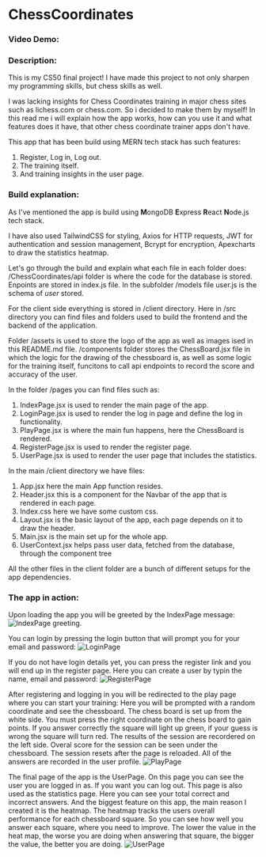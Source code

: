 # ChessCoordinates
### Video Demo: 
### Description:

This is my CS50 final project!
I have made this project to not only sharpen my programming skills, but chess skills as well. 

I was lacking insights for Chess Coordinates training in major chess sites such as lichess.com or chess.com.
So i decided to make them by myself! 
In this read me i will explain how the app works, how can you use it and what features does it have, that other chess coordinate trainer apps don't have.


This app that has been build using MERN tech stack has such features:
1. Register, Log in, Log out.
2. The training itself.
3. And training insights in the user page.

### Build explanation:
As I've mentioned the app is build using **M**ongoDB **E**xpress **R**eact **N**ode.js tech stack.

I have also used TailwindCSS for styling, Axios for HTTP requests, JWT for authentication and session management, Bcrypt for encryption, Apexcharts to draw the statistics heatmap.

Let's go through the build and explain what each file in each folder does:
/ChessCoordinates/api folder is where the code for the database is stored.
Enpoints are stored in index.js file. 
In the subfolder /models file user.js is the schema of _user_ stored.

For the client side everything is stored in /client directory.
Here in /src directory you can find files and folders used to build the frontend and the backend of the application.

Folder /assets is used to store the logo of the app as well as images ised in this README.md file.
/components folder stores the ChessBoard.jsx file in which the logic for the drawing of the chessboard is, as well as some logic for the training itself, funcitons to call api endpoints to record the score and accuracy of the user.

In the folder /pages you can find files such as:
1. IndexPage.jsx is used to render the main page of the app. 
2. LoginPage.jsx is used to render the log in page and define the log in functionality.
3. PlayPage.jsx is where the main fun happens, here the ChessBoard is rendered.
4. RegisterPage.jsx is used to render the register page. 
5. UserPage.jsx is used to render the user page that includes the statistics.

In the main /client directory we have files:
1. App.jsx here the main App function resides.
2. Header.jsx this is a component for the Navbar of the app that is rendered in each page.
3. Index.css here we have some custom css.
4. Layout.jsx is the basic layout of the app, each page depends on it to draw the header.
5. Main.jsx is the main set up for the whole app. 
6. UserContext.jsx helps pass user data, fetched from the database, through the component tree

All the other files in the client folder are a bunch of different setups for the app dependencies. 

### The app in action:

Upon loading the app you will be greeted by the IndexPage message:
![IndexPage greeting.](/src/assets/IndexPage.png)

You can login by pressing the login button that will prompt you for your email and password:
![LoginPage](/src/assets/LoginPage.png)

If you do not have login details yet, you can press the register link and you will end up in the register page.
Here you can create a user by typin the name, email and password:
![RegisterPage](/src/assets/RegisterPage.png)

After registering and logging in you will be redirected to the play page where you can start your training:
Here you will be prompted with a random coordinate and see the chessboard. 
The chess board is set up from the white side.
You must press the right coordinate on the chess board to gain points. 
If you answer correctly the square will light up green, if your guess is wrong the square will turn red.
The results of the session are recordered on the left side. Overal score for the session can be seen under the chessboard.
The session resets after the page is reloaded.
All of the answers are recorded in the user profile.
![PlayPage](/src/assets/PlayPage.png)

The final page of the app is the UserPage. On this page you can see the user you are logged in as. If you want you can log out.
This page is also used as the statistics page. Here you can see your total correct and incorrect answers. 
And the biggest feature on this app, the main reason I created it is the heatmap.
The heatmap tracks the users overall performance for each chessboard square. So you can see how well you answer each square, where you need to improve.
The lower the value in the heat map, the worse you are doing when answering that square, the bigger the value, the better you are doing.
![UserPage](/src/assets/UserPage.png)

